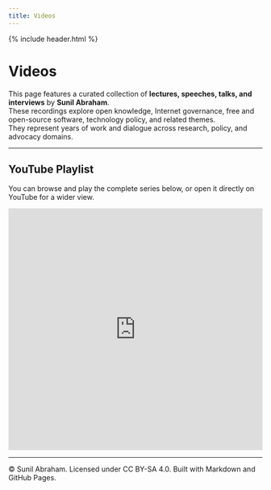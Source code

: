 ```yaml
---
title: Videos
---
```


{% include header.html %}

# Videos

This page features a curated collection of **lectures, speeches, talks, and interviews** by **Sunil Abraham**.  
These recordings explore open knowledge, Internet governance, free and open-source software, technology policy, and related themes.  
They represent years of work and dialogue across research, policy, and advocacy domains.

---

## YouTube Playlist

You can browse and play the complete series below, or open it directly on YouTube for a wider view.

<iframe width="100%" height="480" src="https://www.youtube.com/embed/videoseries?list=PL-vXI1Y21nLWU_yCR5nX-oun7JzxJraXq"
title="Sunil Abraham Lectures, Speeches and Talks" frameborder="0"
allow="accelerometer; autoplay; clipboard-write; encrypted-media; gyroscope; picture-in-picture"
allowfullscreen></iframe>

---

<footer>
  © Sunil Abraham. Licensed under CC BY-SA 4.0.  
  Built with Markdown and GitHub Pages.
</footer>
